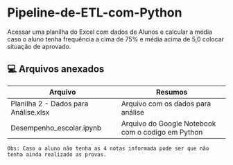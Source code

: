 # Pipeline-de-ETL-com-Python
Acessar uma planilha do Excel com dados de Alunos e calcular a média caso o aluno tenha frequência a cima de 75% e média acima de 5,0 colocar situação de aprovado.

## 💻 Arquivos anexados

|  Arquivo                              |  Resumos                                          |
|---------------------------------------|---------------------------------------------------|
| Planilha 2 - Dados para Análise.xlsx  | Arquivo com os dados para análise                 |
| Desempenho_escolar.ipynb              | Arquivo do Google Notebook com o codigo em Python |  

```
Obs: Caso o aluno não tenha as 4 notas informada pode ser que não tenha ainda realizado as provas. 
```
